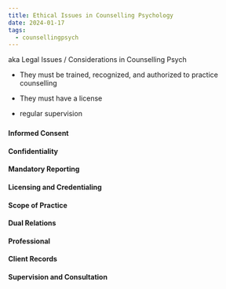 ```yaml
---
title: Ethical Issues in Counselling Psychology
date: 2024-01-17
tags:
  - counsellingpsych
---
```

aka Legal Issues / Considerations in Counselling Psych

- They must be trained, recognized, and authorized to practice counselling
- They must have a license

- regular supervision

### 
#### Informed Consent
#### Confidentiality
#### Mandatory Reporting
#### Licensing and Credentialing 
#### Scope of Practice
#### Dual Relations
#### Professional 
#### Client Records
#### Supervision and Consultation